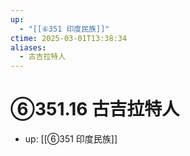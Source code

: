 ```yaml
---
up:
  - "[[⑥351 印度民族]]"
ctime: 2025-03-01T13:38:34
aliases:
  - 古吉拉特人
---
```


# ⑥351.16 古吉拉特人

- up: [[⑥351 印度民族]]
